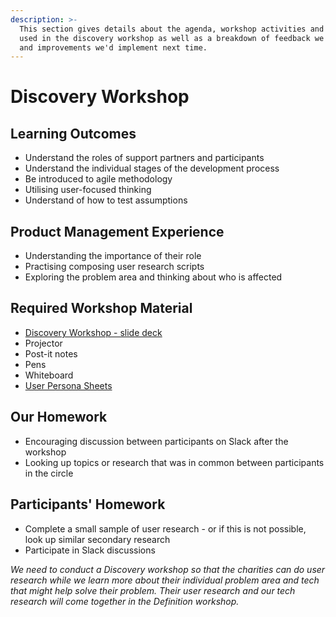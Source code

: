```yaml
---
description: >-
  This section gives details about the agenda, workshop activities and slides
  used in the discovery workshop as well as a breakdown of feedback we received
  and improvements we'd implement next time.
---
```


# Discovery Workshop

## Learning Outcomes

* Understand the roles of support partners and participants
* Understand the individual stages of the development process
* Be introduced to agile methodology
* Utilising user-focused thinking
* Understand of how to test assumptions

## Product Management Experience

* Understanding the importance of their role
* Practising composing user research scripts
* Exploring the problem area and thinking about who is affected

## Required Workshop Material 

* [Discovery Workshop - slide deck](https://docs.google.com/presentation/d/1QqggZGpOMUiS7HB4peRRt1j70UgJTZAQMz4rwmRdvFo/edit#slide=id.gcb9a0b074_1_0)
* Projector 
* Post-it notes 
* Pens
* Whiteboard
* [User Persona Sheets ](https://github.com/foundersandcoders/tech-for-better-leads/blob/e7fdc8ab3c20c6000c109ccf33e8ee6406f322fa/userPersonaSheet.pdf)

## Our Homework

* Encouraging discussion between participants on Slack after the workshop
* Looking up topics or research that was in common between participants in the circle

## Participants' Homework

* Complete a small sample of user research - or if this is not possible, look up similar secondary research
* Participate in Slack discussions

_We need to conduct a Discovery workshop so that the charities can do user research while we learn more about their individual problem area and tech that might help solve their problem. Their user research and our tech research will come together in the Definition workshop._

